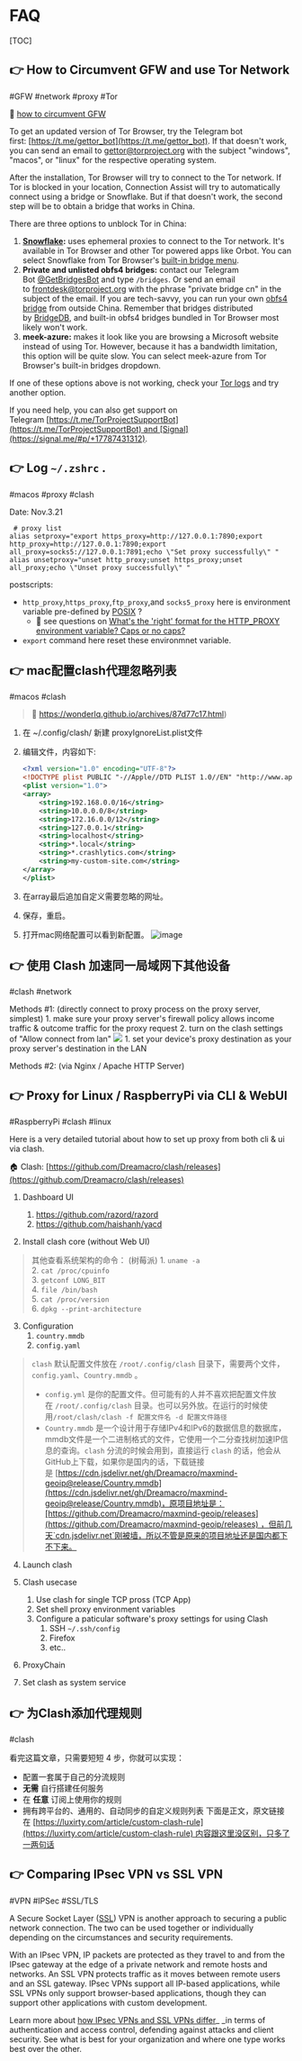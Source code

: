 # FAQ

[TOC]



## 👉 How to Circumvent GFW and use Tor Network
#GFW #network #proxy #Tor 

📄 [how to circumvent GFW](https://support.torproject.org/censorship/connecting-from-china/)

To get an updated version of Tor Browser, try the Telegram bot first: [https://t.me/gettor_bot](https://t.me/gettor_bot). If that doesn't work, you can send an email to [gettor@torproject.org](mailto:gettor@torproject.org) with the subject "windows", "macos", or "linux" for the respective operating system.

After the installation, Tor Browser will try to connect to the Tor network. If Tor is blocked in your location, Connection Assist will try to automatically connect using a bridge or Snowflake. But if that doesn't work, the second step will be to obtain a bridge that works in China.

There are three options to unblock Tor in China:
1. **[Snowflake](https://support.torproject.org/censorship/what-is-snowflake/):** uses ephemeral proxies to connect to the Tor network. It's available in Tor Browser and other Tor powered apps like Orbot. You can select Snowflake from Tor Browser's [built-in bridge menu](https://support.torproject.org/censorship/how-can-i-use-snowflake/).
2. **Private and unlisted obfs4 bridges:** contact our Telegram Bot [@GetBridgesBot](https://t.me/GetBridgesBot) and type `/bridges`. Or send an email to [frontdesk@torproject.org](mailto:frontdesk@torproject.org) with the phrase "private bridge cn" in the subject of the email. If you are tech-savvy, you can run your own [obfs4 bridge](https://community.torproject.org/relay/setup/bridge/) from outside China. Remember that bridges distributed by [BridgeDB](https://bridges.torproject.org/), and built-in obfs4 bridges bundled in Tor Browser most likely won't work.
3. **meek-azure:** makes it look like you are browsing a Microsoft website instead of using Tor. However, because it has a bandwidth limitation, this option will be quite slow. You can select meek-azure from Tor Browser's built-in bridges dropdown.

If one of these options above is not working, check your [Tor logs](https://support.torproject.org/connecting/connecting-2/) and try another option.

If you need help, you can also get support on Telegram [https://t.me/TorProjectSupportBot](https://t.me/TorProjectSupportBot) and [Signal](https://signal.me/#p/+17787431312).



## 👉 Log  `~/.zshrc` .
#macos #proxy #clash 

Date: Nov.3.21
```shell
 # proxy list
alias setproxy="export https_proxy=http://127.0.0.1:7890;export http_proxy=http://127.0.0.1:7890;export all_proxy=socks5://127.0.0.1:7891;echo \"Set proxy successfully\" "
alias unsetproxy="unset http_proxy;unset https_proxy;unset all_proxy;echo \"Unset proxy successfully\" "
```
postscripts:
+ `http_proxy`,`https_proxy`,`ftp_proxy`,and `socks5_proxy` here is environment variable pre-defined by  [POSIX](http://pubs.opengroup.org/onlinepubs/9699919799/basedefs/V1_chap08.html) ?
	+ 👀 see questions on [What's the 'right' format for the HTTP_PROXY environment variable? Caps or no caps?](https://unix.stackexchange.com/questions/212894/whats-the-right-format-for-the-http-proxy-environment-variable-caps-or-no-ca)
+ `export` command here reset these environmnet variable. 



## 👉 mac配置clash代理忽略列表
#macos #clash

> 🔗 https://wonderlq.github.io/archives/87d77c17.html)

1. 在 ~/.config/clash/ 新建 proxyIgnoreList.plist文件

2. 编辑文件，内容如下:

   ```xml
   <?xml version="1.0" encoding="UTF-8"?>
   <!DOCTYPE plist PUBLIC "-//Apple//DTD PLIST 1.0//EN" "http://www.apple.com/DTDs/PropertyList-1.0.dtd">
   <plist version="1.0">
   <array>
       <string>192.168.0.0/16</string>
       <string>10.0.0.0/8</string>
       <string>172.16.0.0/12</string>
       <string>127.0.0.1</string>
       <string>localhost</string>
       <string>*.local</string>
       <string>*.crashlytics.com</string>
       <string>my-custom-site.com</string>
   </array>
   </plist>
   ```
3. 在array最后追加自定义需要忽略的网址。

4. 保存，重启。

5. 打开mac网络配置可以看到新配置。
   ![image](../../../../../../Assets/Pics/di6Zv2mw7bgtoNU.png)



## 👉 使用 Clash 加速同一局域网下其他设备
#clash #network 

Methods \#1: (directly connect to proxy process on the proxy server, simplest)
	1. make sure your proxy server's firewall policy allows income traffic & outcome traffic for the proxy request
	2. turn on the clash settings of "Allow connect from lan"
![](../../../../../Assets/Pics/Screenshot%202023-08-29%20at%203.09.53%20PM.png)
	1. set your device's proxy destination as your proxy server's destination in the LAN


[使用 Clash 加速同一局域网下其他设备]: https://blog.mebi.me/post/clash-speed-other-devices


Methods \#2:  (via Nginx / Apache HTTP Server)


[GoAccess Set the WebSocket server to listen on port 7890 and localhost]: https://stackoverflow.com/questions/38710438/goaccess-set-the-websocket-server-to-listen-on-port-7890-and-localhost



## 👉 Proxy for Linux / RaspberryPi via CLI & WebUI
#RaspberryPi #clash #linux

Here is a very detailed tutorial about how to set up proxy from both cli & ui via clash.

🏠 Clash: [https://github.com/Dreamacro/clash/releases](https://github.com/Dreamacro/clash/releases)

1. Dashboard UI
	1. https://github.com/razord/razord
	2. https://github.com/haishanh/yacd

2. Install clash core (without Web UI)

> 其他查看系统架构的命令： (树莓派) 
> 1. `uname -a`  
> 2. `cat /proc/cpuinfo`  
> 3. `getconf LONG_BIT`  
> 4. `file /bin/bash`  
> 5. `cat /proc/version`  
> 6. `dpkg --print-architecture`

3. Configuration
	1. `country.mmdb`
	2. `config.yaml`

> `clash` 默认配置文件放在 `/root/.config/clash` 目录下，需要两个文件，`config.yaml`、`Country.mmdb` 。
> - `config.yml` 是你的配置文件。但可能有的人并不喜欢把配置文件放在 `/root/.config/clash` 目录。也可以另外放。在运行的时候使用`/root/clash/clash -f 配置文件名 -d 配置文件路径` 
> - `Country.mmdb` 是一个设计用于存储IPv4和IPv6的数据信息的数据库，mmdb文件是一个二进制格式的文件，它使用一个二分查找树加速IP信息的查询。`clash` 分流的时候会用到，直接运行 `clash` 的话，他会从GitHub上下载，如果你是国内的话，下载链接是 [https://cdn.jsdelivr.net/gh/Dreamacro/maxmind-geoip@release/Country.mmdb](https://cdn.jsdelivr.net/gh/Dreamacro/maxmind-geoip@release/Country.mmdb)，原项目地址是：[https://github.com/Dreamacro/maxmind-geoip/releases](https://github.com/Dreamacro/maxmind-geoip/releases) ，但前几天`cdn.jsdelivr.net`刚被墙，所以不管是原来的项目地址还是国内都下不下来。

4. Launch clash

5. Clash usecase
	1. Use clash for single TCP pross (TCP App)
	2. Set shell proxy environment variables 
	3. Configure a paticular software's proxy settings for using Clash
		1. SSH `~/.ssh/config`
		2. Firefox
		3. etc..

6. ProxyChain

7. Set clash as system service



[👍【保姆级教程】Linux（树莓派）用代理上网并配置web界面]: https://pawswrite.xyz/posts/59203.html#



## 👉 为Clash添加代理规则
#clash 


[如何优雅地为 Clash 添加自定义代理规则？这是你要看的最后一篇教程]: https://v2ex.com/t/949462

看完这篇文章，只需要短短 4 步，你就可以实现：
- 配置一套属于自己的分流规则
- **无需** 自行搭建任何服务
- 在 **任意** 订阅上使用你的规则
- 拥有跨平台的、通用的、自动同步的自定义规则列表
下面是正文，原文链接在 [https://luxirty.com/article/custom-clash-rule](https://luxirty.com/article/custom-clash-rule) 内容跟这里没区别，只多了一两句话



## 👉 Comparing IPsec VPN vs SSL VPN
#VPN #IPSec #SSL/TLS

A Secure Socket Layer ([SSL](https://www.techtarget.com/searchsecurity/definition/Secure-Sockets-Layer-SSL)) VPN is another approach to securing a public network connection. The two can be used together or individually depending on the circumstances and security requirements.

With an IPsec VPN, IP packets are protected as they travel to and from the IPsec gateway at the edge of a private network and remote hosts and networks. An SSL VPN protects traffic as it moves between remote users and an SSL gateway. IPsec VPNs support all IP-based applications, while SSL VPNs only support browser-based applications, though they can support other applications with custom development.

Learn more about [how IPsec VPNs and SSL VPNs differ](https://www.techtarget.com/searchsecurity/feature/Tunnel-vision-Choosing-a-VPN-SSL-VPN-vs-IPSec-VPN)_ _in terms of authentication and access control, defending against attacks and client security. See what is best for your organization and where one type works best over the other.
